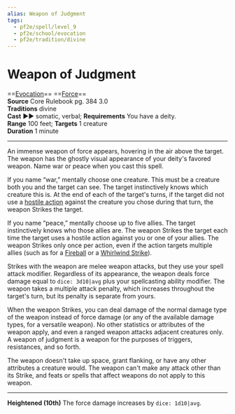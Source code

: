 ```yaml
---
alias: Weapon of Judgment
tags:
  - pf2e/spell/level_9
  - pf2e/school/evocation
  - pf2e/tradition/divine
---
```


# Weapon of Judgment

==[Evocation](../../../Traits/Evocation.md)== ==[Force](../../../Traits/Force.md)==  
__Source__ Core Rulebook pg. 384 3.0  
**Traditions** divine  
**Cast** ►► somatic, verbal; **Requirements** You have a deity.  
**Range** 100 feet; **Targets** 1 creature  
**Duration** 1 minute

---

An immense weapon of force appears, hovering in the air above the target. The weapon has the ghostly visual appearance of your deity's favored weapon. Name war or peace when you cast this spell.

If you name “war,” mentally choose one creature. This must be a creature both you and the target can see. The target instinctively knows which creature this is. At the end of each of the target's turns, if the target did not use a [hostile action](hostile%20action) against the creature you chose during that turn, the weapon Strikes the target.

If you name “peace,” mentally choose up to five allies. The target instinctively knows who those allies are. The weapon Strikes the target each time the target uses a hostile action against you or one of your allies. The weapon Strikes only once per action, even if the action targets multiple allies (such as for a [Fireball](../Level%203/Fireball.md) or a [Whirlwind Strike](Whirlwind%20Strike)).

Strikes with the weapon are melee weapon attacks, but they use your spell attack modifier. Regardless of its appearance, the weapon deals force damage equal to `dice: 3d10|avg` plus your spellcasting ability modifier. The weapon takes a multiple attack penalty, which increases throughout the target's turn, but its penalty is separate from yours.

When the weapon Strikes, you can deal damage of the normal damage type of the weapon instead of force damage (or any of the available damage types, for a versatile weapon). No other statistics or attributes of the weapon apply, and even a ranged weapon attacks adjacent creatures only. A weapon of judgment is a weapon for the purposes of triggers, resistances, and so forth.

The weapon doesn't take up space, grant flanking, or have any other attributes a creature would. The weapon can't make any attack other than its Strike, and feats or spells that affect weapons do not apply to this weapon.

<hr>

**Heightened (10th)** The force damage increases by `dice: 1d10|avg`.

